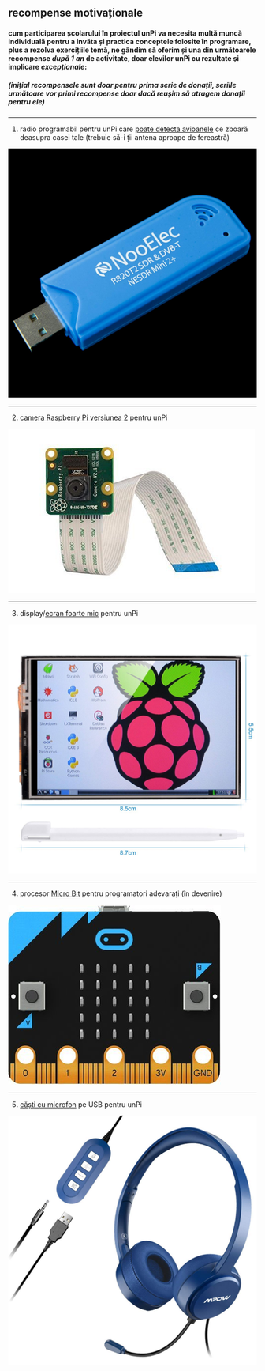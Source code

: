 ## recompense motivaționale

#### cum participarea școlarului în proiectul unPi va necesita **multă muncă individuală** pentru a invăta și practica conceptele folosite în programare, plus a rezolva exercițiile temă, ne gândim să oferim și una din următoarele recompense _după 1 an_ de activitate, doar elevilor unPi cu rezultate și implicare _excepționale_:

##### _(inițial recompensele sunt doar pentru prima serie de donații, seriile următoare vor primi recompense doar dacă reușim să atragem donații pentru ele)_

---

1. radio programabil pentru unPi care [poate detecta avioanele](https://www.amazon.de/gp/product/B00VZ1AWQA/) ce zboară deasupra casei tale (trebuie să-i ții antena aproape de fereastră)

![NooElec Mini 2](radio.jpg)

---

2. [camera Raspberry Pi versiunea 2](https://www.amazon.de/gp/product/B01ER4FA9U/) pentru unPi

![Raspberry Pi Camera](picam.jpg)

---

3. display/[ecran foarte mic](https://www.amazon.de/gp/product/B06X191RX7/) pentru unPi

![3.5 inch screen](ecran.jpg)

---

4. procesor [Micro Bit](https://www.amazon.de/gp/product/B01G8X7VM2/) pentru programatori adevarați (în devenire)

![Micro Bit](mibit.jpg)

---

5. [căști cu microfon](https://www.amazon.de/gp/product/B07PPFP8YN/) pe USB pentru unPi

![căști pe USB](casti.jpg)
